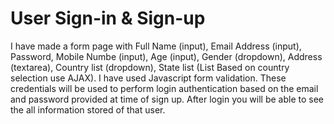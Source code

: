 # User Sign-in & Sign-up
I have made a form page with Full Name (input), Email Address (input), Password, Mobile Numbe (input), Age (input), Gender (dropdown), Address (textarea), Country list (dropdown), State list (List Based on country selection use AJAX).
I have used Javascript form validation.
These credentials will be used to perform login authentication based on the email and password provided at time of sign up.
After login you will be able to see the all information stored of that user.
